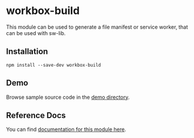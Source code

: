 <!-- DO NOT EDIT. This page is autogenerated. -->
<!-- To make changes, edit templates/Project-README.hbs, not this file. -->

# workbox-build

This module can be used to generate a file manifest or service worker, that can be used with sw-lib.

## Installation

`npm install --save-dev workbox-build`

## Demo

Browse sample source code in the [demo directory](https://github.com/GoogleChrome/sw-helpers/tree/master/packages/workbox-build/demo).

## Reference Docs

You can find [documentation for this module here](https://googlechrome.github.io/sw-helpers/reference-docs/stable/latest/module-workbox-build.html#main).
